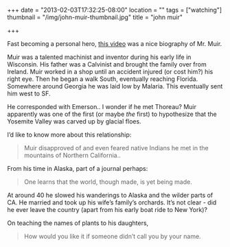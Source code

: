 +++
date = "2013-02-03T17:32:25-08:00"
location = ""
tags = ["watching"]
thumbnail = "/img/john-muir-thumbnail.jpg"
title = "john muir"

+++

Fast becoming a personal hero, [this video](http://www.pbs.org/video/1812020808/)
was a nice biography of Mr. Muir.

<!--more-->

Muir was a talented machinist and inventor during his early life in Wisconsin.
His father was a Calvinist and brought the family over from Ireland.
Muir worked in a shop until an accident injured (or cost him?) his right eye.
Then he began a walk South, eventually reaching Florida.
Somewhere around Georgia he was laid low by Malaria. This eventually sent him west to SF.

He corresponded with Emerson.. I wonder if he met Thoreau?
Muir apparently was one of the first (or maybe <i>the</i> first)
to hypothesize that the Yosemite Valley was carved up by glacial floes.

I’d like to know more about this relationship:

> Muir disapproved of and even feared native Indians he met in the mountains of Northern California..

From his time in Alaska, part of a journal perhaps:

> One learns that the world, though made, is yet being made.

At around 40 he slowed his wanderings to Alaska and the wilder parts of CA.
He married and took up his wife’s family’s orchards.
It’s not clear - did he ever leave the country (apart from his early boat ride to New York)?

On teaching the names of plants to his daughters,

> How would you like it if someone didn’t call you by your name.
